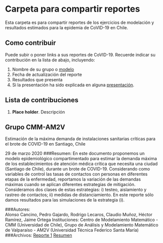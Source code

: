 # Carpeta para compartir reportes

Esta carpeta es para compartir reportes de los ejercicios de modelación y resultados estimados para la epidemia de CoVID-19 en Chile.
 
## Como contribuir

Puede subir o poner links a sus reportes de CoVID-19. Recuerde indicar su contribución en la lista de abajo, incluyendo:

 1. Nombre de su grupo o [modelo](modelos/)
 2. Fecha de actualización del reporte
 3. Resultados que presenta
 4. Si la presentación ha sido explicada en alguna [presentación](presentaciones/).

## Lista de contribuciones

 1. **Place holder**. Descripción
## Grupo CMM-AM2V
Estimación de la máxima demanda de instalaciones sanitarias críticas
para el brote de COVID-19 en Santiago, Chile

29 de marzo 2020
###Resumen:
 En este documento proponemos un modelo epidemiológico compartimentado para
estimar la demanda máxima de los establecimientos de atención médica crítica que necesita
una ciudad (Santiago de Chile), durante un brote de COVID-19. Considerando como variables de
control las tasas de contactos con personas en diferentes etapas de la enfermedad, reportamos
la variación de las demandas máximas cuando se aplican diferentes estrategias de mitigación.
Consideramos dos clases de estas estrategias: i) testeo, aislamiento y rastreo de contactos; ii)
medidas de distanciamiento. En este reporte sólo damos resultados para las simulaciones de la
estrategia (i).

###Autores:  
Alonso Cancino, Pedro Gajardo, Rodrigo Lecaros, Claudio Muñoz, Héctor Ramírez, Jaime Ortega
Instituciones: Centro de Modelamiento Matemático - CMM (Universidad de Chile), Grupo de Análisis y Modelamiento Matemático de Valparaíso - AM2V (Universidad Técnica Federico Santa María)
###Archivos:
[Reporte 1](Reporte1_CMM_AM2V.pdf)
[Resumen](COVID-19_Reporte1_CMM_AM2V_resumen_es.pdf)